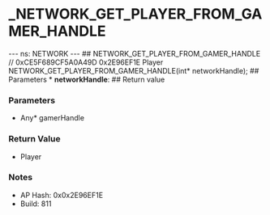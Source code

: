 # _NETWORK_GET_PLAYER_FROM_GAMER_HANDLE

--- ns: NETWORK --- ## NETWORK_GET_PLAYER_FROM_GAMER_HANDLE  // 0xCE5F689CF5A0A49D 0x2E96EF1E Player NETWORK_GET_PLAYER_FROM_GAMER_HANDLE(int* networkHandle);   ## Parameters * **networkHandle**:  ## Return value

### Parameters
* Any* gamerHandle

### Return Value
* Player

### Notes
* AP Hash: 0x0x2E96EF1E
* Build: 811

